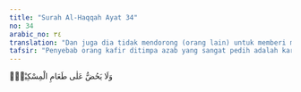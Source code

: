 ```yaml
---
title: "Surah Al-Haqqah Ayat 34"
no: 34
arabic_no: ٣٤
translation: "Dan juga dia tidak mendorong (orang lain) untuk memberi makan orang miskin. "
tafsir: "Penyebab orang kafir ditimpa azab yang sangat pedih adalah karena selain mempersekutukan Allah, mereka adalah para pemuka dari kaum kafir yang mempelopori kekafiran, dan tidak mendorong dirinya dan orang lain untuk memberi makan fakir miskin.\n\nDisebutkan juga dalam ayat ini keharusan memberi makan fakir-miskin setelah beriman kepada Allah. Hal ini menunjukkan betapa tingginya nilai perbuatan memberi makan fakir-miskin di sisi Allah, sehingga dalam firman-Nya yang lain dinyatakan bahwa orang yang tidak memberi makan fakir-miskin adalah orang yang mendustakan agama.\n\nTahukah kamu (orang) yang mendustakan agama? Maka itulah orang yang menghardik anak yatim, dan tidak mendorong memberi makan orang miskin. (al-Ma'un/107: 1-3)\n\nDengan perkataan lain dapat dikatakan bahwa tanda orang yang benar-benar beriman kepada Allah ialah senang membantu orang-orang fakir-miskin, karena usaha itu merupakan peningkatan dari imannya."
---
```

وَلَا يَحُضُّ عَلٰى طَعَامِ الْمِسْكِيْنِۗ